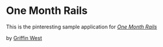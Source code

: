 # One Month Rails

This is the pinteresting sample application for
[*One Month Rails*](http://onemonthrails.com)

by [Griffin West](about.me/griffin.west)